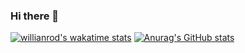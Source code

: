 ### Hi there 👋
[![willianrod's wakatime stats](https://github-readme-stats.vercel.app/api/wakatime?username=hootch)](https://github.com/anuraghazra/github-readme-stats)
[![Anurag's GitHub stats](https://github-readme-stats.vercel.app/api?username=hootch?range=last_30_days)](https://github.com/anuraghazra/github-readme-stats)
<!--
**hootch/hootch** is a ✨ _special_ ✨ repository because its `README.md` (this file) appears on your GitHub profile.

Here are some ideas to get you started:

- 🔭 I’m currently working on ...
- 🌱 I’m currently learning ...
- 👯 I’m looking to collaborate on ...
- 🤔 I’m looking for help with ...
- 💬 Ask me about ...
- 📫 How to reach me: ...
- 😄 Pronouns: ...
- ⚡ Fun fact: ...
-->
